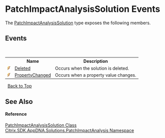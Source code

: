 # PatchImpactAnalysisSolution Events
 

The <a href="eaff2abf-b1ac-9bf5-97f3-ad37748db96b">PatchImpactAnalysisSolution</a> type exposes the following members.


## Events
&nbsp;<table><tr><th></th><th>Name</th><th>Description</th></tr><tr><td>![Public event](media/pubevent.gif "Public event")</td><td><a href="457ac64a-fdef-2dc0-fe47-ed1aca7ca7e6">Deleted</a></td><td>
Occurs when the solution is deleted.</td></tr><tr><td>![Public event](media/pubevent.gif "Public event")</td><td><a href="a22d4f58-e637-2838-f2ab-a931e1c56837">PropertyChanged</a></td><td>
Occurs when a property value changes.</td></tr></table>&nbsp;
<a href="#patchimpactanalysissolution-events">Back to Top</a>

## See Also


#### Reference
<a href="eaff2abf-b1ac-9bf5-97f3-ad37748db96b">PatchImpactAnalysisSolution Class</a><br /><a href="871ad9a2-386c-600b-6667-036c2dd65206">Citrix.SDK.AppDNA.Solutions.PatchImpactAnalysis Namespace</a><br />